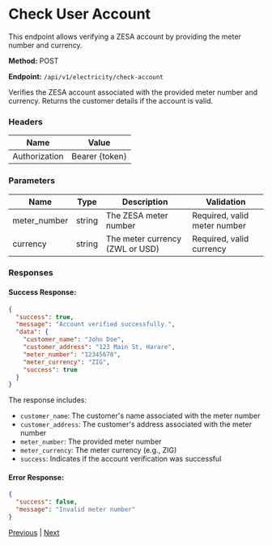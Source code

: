 # Check User Account
This endpoint allows verifying a ZESA account by providing the meter number and currency.

**Method:** POST

**Endpoint:** `/api/v1/electricity/check-account`

Verifies the ZESA account associated with the provided meter number and currency. Returns the customer details if the account is valid.

### Headers

| Name          | Value            |
|---------------|------------------|
| Authorization | Bearer {token}   |

### Parameters

| Name        | Type    | Description                                   | Validation                |
|-------------|---------|-----------------------------------------------|---------------------------|
| meter_number| string  | The ZESA meter number                         | Required, valid meter number |
| currency    | string  | The meter currency (ZWL or USD)               | Required, valid currency |

### Responses

#### Success Response:
```json
{
  "success": true,
  "message": "Account verified successfully.",
  "data": {
    "customer_name": "John Doe",
    "customer_address": "123 Main St, Harare",
    "meter_number": "12345678",
    "meter_currency": "ZIG",
    "success": true
  }
}
```

The response includes:
- `customer_name`: The customer's name associated with the meter number
- `customer_address`: The customer's address associated with the meter number
- `meter_number`: The provided meter number
- `meter_currency`: The meter currency (e.g., ZIG)
- `success`: Indicates if the account verification was successful

#### Error Response:
```json
{
  "success": false,
  "message": "Invalid meter number"
}
```

[Previous](/electricity/index.md) | [Next](/electricity/buy-tokens.md)